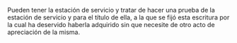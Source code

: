 Pueden tener la estación de servicio y tratar de hacer una prueba de la estación de servicio y para el título de ella, a la que se fijó esta escritura por la cual ha deservido haberla adquirido sin que necesite de otro acto de apreciación de la misma.